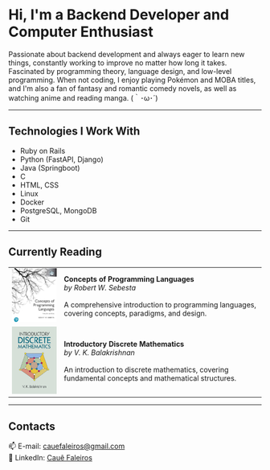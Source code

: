 # Hi, I'm a Backend Developer and Computer Enthusiast

Passionate about backend development and always eager to learn new things, constantly working to improve no matter how long it takes. Fascinated by programming theory, language design, and low-level programming. When not coding, I enjoy playing Pokémon and MOBA titles, and I'm also a fan of fantasy and romantic comedy novels, as well as watching anime and reading manga. (｀･ω･´)

---

## Technologies I Work With
- Ruby on Rails
- Python (FastAPI, Django)
- Java (Springboot)
- C
- HTML, CSS
- Linux
- Docker
- PostgreSQL, MongoDB
- Git

---

## Currently Reading
| | |
|---|---|
| <img src="https://raw.githubusercontent.com/cauefaleiros/cauefaleiros/refs/heads/main/concepts-of-programming-languages.jpg" width="180" alt="Concepts of Programming Languages cover"/> | **Concepts of Programming Languages**<br>*by Robert W. Sebesta*<br><br>A comprehensive introduction to programming languages, covering concepts, paradigms, and design. |
| <img src="https://raw.githubusercontent.com/cauefaleiros/cauefaleiros/refs/heads/main/introductory-discrete-mathematics.jpg" width="180" alt="Introductory Discrete Mathematics cover"/> | **Introductory Discrete Mathematics**<br>*by V. K. Balakrishnan*<br><br>An introduction to discrete mathematics, covering fundamental concepts and mathematical structures. |

---

## Contacts
📫 E-mail: [cauefaleiros@gmail.com](mailto:cauefaleiros@gmail.com)  
💼 LinkedIn: [Cauê Faleiros](https://www.linkedin.com/in/cauefaleiros/)
